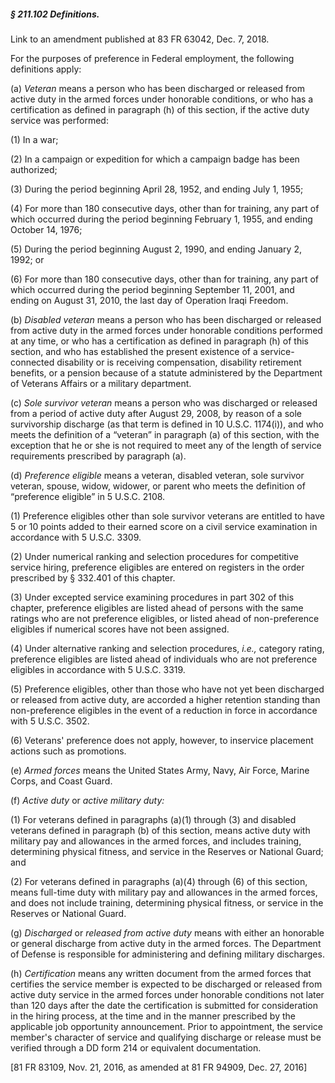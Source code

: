 ##### § 211.102 Definitions. #####

Link to an amendment published at 83 FR 63042, Dec. 7, 2018.

For the purposes of preference in Federal employment, the following definitions apply:

(a) *Veteran* means a person who has been discharged or released from active duty in the armed forces under honorable conditions, or who has a certification as defined in paragraph (h) of this section, if the active duty service was performed:

(1) In a war;

(2) In a campaign or expedition for which a campaign badge has been authorized;

(3) During the period beginning April 28, 1952, and ending July 1, 1955;

(4) For more than 180 consecutive days, other than for training, any part of which occurred during the period beginning February 1, 1955, and ending October 14, 1976;

(5) During the period beginning August 2, 1990, and ending January 2, 1992; or

(6) For more than 180 consecutive days, other than for training, any part of which occurred during the period beginning September 11, 2001, and ending on August 31, 2010, the last day of Operation Iraqi Freedom.

(b) *Disabled veteran* means a person who has been discharged or released from active duty in the armed forces under honorable conditions performed at any time, or who has a certification as defined in paragraph (h) of this section, and who has established the present existence of a service-connected disability or is receiving compensation, disability retirement benefits, or a pension because of a statute administered by the Department of Veterans Affairs or a military department.

(c) *Sole survivor veteran* means a person who was discharged or released from a period of active duty after August 29, 2008, by reason of a sole survivorship discharge (as that term is defined in 10 U.S.C. 1174(i)), and who meets the definition of a “veteran” in paragraph (a) of this section, with the exception that he or she is not required to meet any of the length of service requirements prescribed by paragraph (a).

(d) *Preference eligible* means a veteran, disabled veteran, sole survivor veteran, spouse, widow, widower, or parent who meets the definition of “preference eligible” in 5 U.S.C. 2108.

(1) Preference eligibles other than sole survivor veterans are entitled to have 5 or 10 points added to their earned score on a civil service examination in accordance with 5 U.S.C. 3309.

(2) Under numerical ranking and selection procedures for competitive service hiring, preference eligibles are entered on registers in the order prescribed by § 332.401 of this chapter.

(3) Under excepted service examining procedures in part 302 of this chapter, preference eligibles are listed ahead of persons with the same ratings who are not preference eligibles, or listed ahead of non-preference eligibles if numerical scores have not been assigned.

(4) Under alternative ranking and selection procedures, *i.e.,* category rating, preference eligibles are listed ahead of individuals who are not preference eligibles in accordance with 5 U.S.C. 3319.

(5) Preference eligibles, other than those who have not yet been discharged or released from active duty, are accorded a higher retention standing than non-preference eligibles in the event of a reduction in force in accordance with 5 U.S.C. 3502.

(6) Veterans' preference does not apply, however, to inservice placement actions such as promotions.

(e) *Armed forces* means the United States Army, Navy, Air Force, Marine Corps, and Coast Guard.

(f) *Active duty* or *active military duty:*

(1) For veterans defined in paragraphs (a)(1) through (3) and disabled veterans defined in paragraph (b) of this section, means active duty with military pay and allowances in the armed forces, and includes training, determining physical fitness, and service in the Reserves or National Guard; and

(2) For veterans defined in paragraphs (a)(4) through (6) of this section, means full-time duty with military pay and allowances in the armed forces, and does not include training, determining physical fitness, or service in the Reserves or National Guard.

(g) *Discharged* or *released from active duty* means with either an honorable or general discharge from active duty in the armed forces. The Department of Defense is responsible for administering and defining military discharges.

(h) *Certification* means any written document from the armed forces that certifies the service member is expected to be discharged or released from active duty service in the armed forces under honorable conditions not later than 120 days after the date the certification is submitted for consideration in the hiring process, at the time and in the manner prescribed by the applicable job opportunity announcement. Prior to appointment, the service member's character of service and qualifying discharge or release must be verified through a DD form 214 or equivalent documentation.

[81 FR 83109, Nov. 21, 2016, as amended at 81 FR 94909, Dec. 27, 2016]